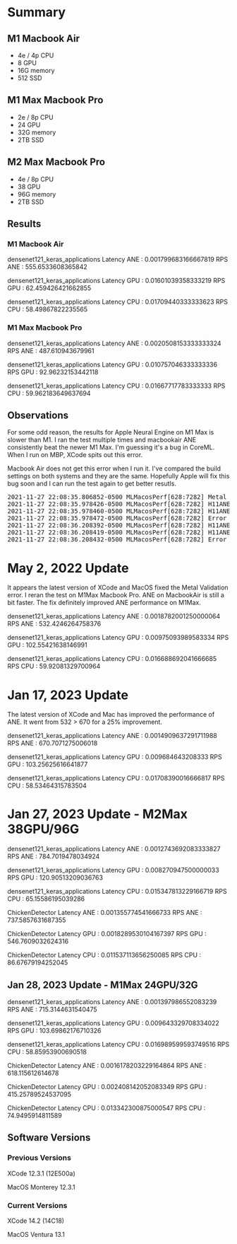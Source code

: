 # Summary

## M1 Macbook Air

* 4e / 4p CPU
* 8 GPU
* 16G memory
* 512 SSD

## M1 Max Macbook Pro

* 2e / 8p CPU
* 24 GPU
* 32G memory
* 2TB SSD

## M2 Max Macbook Pro
* 4e / 8p CPU
* 38 GPU
* 96G memory
* 2TB SSD

## Results

### M1 Macbook Air
densenet121_keras_applications
Latency ANE : 0.001799683166667819
RPS ANE : 555.6533608365842

densenet121_keras_applications
Latency GPU : 0.01601039358333219
RPS GPU : 62.459426421662855

densenet121_keras_applications
Latency CPU : 0.01709440333333623
RPS CPU : 58.49867822235565

### M1 Max Macbook Pro
densenet121_keras_applications
Latency ANE : 0.0020508153333333324
RPS ANE : 487.610943679961

densenet121_keras_applications
Latency GPU : 0.010757046333333336
RPS GPU : 92.96232153442118

densenet121_keras_applications
Latency CPU : 0.01667717783333333
RPS CPU : 59.962183649637694

## Observations

For some odd reason, the results for Apple Neural Engine on M1 Max is slower than M1. I ran the test multiple times and macbookair ANE consistently beat the newer M1 Max. I'm guessing it's a bug in CoreML. When I run on MBP, XCode spits out this error.

Macbook Air does not get this error when I run it. I've compared the build settings on both systems and they are the same. Hopefully Apple will fix this bug soon and I can run the test again to get better resutls.

<pre>
2021-11-27 22:08:35.806852-0500 MLMacosPerf[628:7282] Metal API Validation Enabled
2021-11-27 22:08:35.978426-0500 MLMacosPerf[628:7282] H11ANEDevice::H11ANEDeviceOpen IOServiceOpen failed result= 0xe00002e2
2021-11-27 22:08:35.978460-0500 MLMacosPerf[628:7282] H11ANEDevice::H11ANEDeviceOpen kH11ANEUserClientCommand_DeviceOpen call failed result=0xe00002bc
2021-11-27 22:08:35.978472-0500 MLMacosPerf[628:7282] Error opening LB - status=0xe00002bc.. Skipping LB and retrying
2021-11-27 22:08:36.208392-0500 MLMacosPerf[628:7282] H11ANEDevice::H11ANEDeviceOpen IOServiceOpen failed result= 0xe00002e2
2021-11-27 22:08:36.208419-0500 MLMacosPerf[628:7282] H11ANEDevice::H11ANEDeviceOpen kH11ANEUserClientCommand_DeviceOpen call failed result=0xe00002bc
2021-11-27 22:08:36.208432-0500 MLMacosPerf[628:7282] Error opening LB - status=0xe00002bc.. Skipping LB and retrying
</pre>

# May 2, 2022 Update

It appears the latest version of XCode and MacOS fixed the Metal Validation error. I reran the test on M1Max Macbook Pro. ANE on MacbookAir is still a bit faster. The fix definitely improved ANE performance on M1Max.

densenet121_keras_applications
Latency ANE : 0.0018782001250000064
RPS ANE : 532.4246264758376

densenet121_keras_applications
Latency GPU : 0.00975093989583334
RPS GPU : 102.55421638146991

densenet121_keras_applications
Latency CPU : 0.016688692041666685
RPS CPU : 59.92081329700964

# Jan 17, 2023 Update

The latest version of XCode and Mac has improved the performance of ANE. It went from 532 > 670 for a 25% improvement.

densenet121_keras_applications
Latency   ANE : 0.0014909637291711988
RPS  ANE : 670.7071275006018 

densenet121_keras_applications
Latency   GPU : 0.009684643208333
RPS  GPU : 103.25625616641877 

densenet121_keras_applications
Latency   CPU : 0.01708390016666817
RPS  CPU : 58.53464315783504 

# Jan 27, 2023 Update - M2Max 38GPU/96G

densenet121_keras_applications
Latency ANE : 0.0012743692083333827
RPS ANE : 784.7019478034924

densenet121_keras_applications
Latency GPU : 0.008270947500000033
RPS GPU : 120.90513209036763

densenet121_keras_applications
Latency CPU : 0.015347813229166719
RPS CPU : 65.15586195039286

ChickenDetector
Latency ANE : 0.001355774541666733
RPS ANE : 737.5857631687355

ChickenDetector
Latency GPU : 0.0018289530104167397
RPS GPU : 546.7609032624316

ChickenDetector
Latency CPU : 0.011537113656250085
RPS CPU : 86.67679194252045

## Jan 28, 2023 Update - M1Max 24GPU/32G

densenet121_keras_applications
Latency ANE : 0.001397986552083239
RPS ANE : 715.3144631540475

densenet121_keras_applications
Latency GPU : 0.009643329708334022
RPS GPU : 103.69862176710326

densenet121_keras_applications
Latency CPU : 0.016989599593749516
RPS CPU : 58.85953900690518

ChickenDetector
Latency ANE : 0.0016178203229164864
RPS ANE : 618.115612614678

ChickenDetector
Latency GPU : 0.002408142052083349
RPS GPU : 415.25789524537095

ChickenDetector
Latency CPU : 0.013342300875000547
RPS CPU : 74.9495914811589

## Software Versions

### Previous Versions

XCode 12.3.1 (12E500a)

MacOS Monterey 12.3.1

### Current Versions

XCode 14.2 (14C18)

MacOS Ventura 13.1
